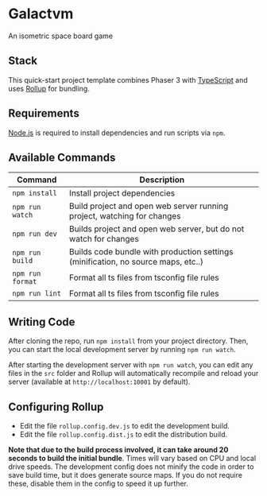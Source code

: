 # Galactvm

An isometric space board game

## Stack

This quick-start project template combines Phaser 3 with [TypeScript](https://www.typescriptlang.org/) and uses [Rollup](https://rollupjs.org) for bundling.

## Requirements

[Node.js](https://nodejs.org) is required to install dependencies and run scripts via `npm`.

## Available Commands

| Command          | Description                                                                       |
|------------------|-----------------------------------------------------------------------------------|
| `npm install`    | Install project dependencies                                                      |
| `npm run watch`  | Build project and open web server running project, watching for changes           |
| `npm run dev`    | Builds project and open web server, but do not watch for changes                  |
| `npm run build`  | Builds code bundle with production settings (minification, no source maps, etc..) |
| `npm run format` | Format all ts files from tsconfig file rules                                      |
| `npm run lint`   | Format all ts files from tsconfig file rules                                      |

## Writing Code

After cloning the repo, run `npm install` from your project directory. Then, you can start the local development
server by running `npm run watch`.

After starting the development server with `npm run watch`, you can edit any files in the `src` folder
and Rollup will automatically recompile and reload your server (available at `http://localhost:10001`
by default).

## Configuring Rollup

* Edit the file `rollup.config.dev.js` to edit the development build.
* Edit the file `rollup.config.dist.js` to edit the distribution build.

**Note that due to the build process involved, it can take around 20 seconds to build the initial bundle**. Times will vary based on CPU and local drive speeds. The development config does not minify the code in order to save build time, but it does generate source maps. If you do not require these, disable them in the config to speed it up further.

